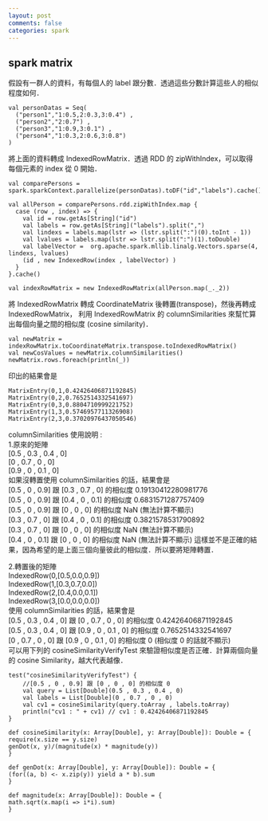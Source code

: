 ```yaml
---
layout: post
comments: false
categories: spark
---
```


## spark matrix

假設有一群人的資料，有每個人的 label 跟分數．透過這些分數計算這些人的相似程度如何．  

```
val personDatas = Seq(
  ("person1","1:0.5,2:0.3,3:0.4") ,
  ("person2","2:0.7") ,
  ("person3","1:0.9,3:0.1") ,
  ("person4","1:0.3,2:0.6,3:0.8")
)
```
將上面的資料轉成 IndexedRowMatrix．透過 RDD 的 zipWithIndex，可以取得每個元素的 index 從 0 開始．  

```
val comparePersons = spark.sparkContext.parallelize(personDatas).toDF("id","labels").cache()

val allPerson = comparePersons.rdd.zipWithIndex.map {
  case (row , index) => {
    val id = row.getAs[String]("id")
    val labels = row.getAs[String]("labels").split(",")
    val lindexs = labels.map(lstr => (lstr.split(":")(0).toInt - 1))
    val lvalues = labels.map(lstr => lstr.split(":")(1).toDouble)
    val labelVector =  org.apache.spark.mllib.linalg.Vectors.sparse(4, lindexs, lvalues)
    (id , new IndexedRow(index , labelVector) )
  }
}.cache()

val indexRowMatrix = new IndexedRowMatrix(allPerson.map(_._2))

```
將 IndexedRowMatrix 轉成 CoordinateMatrix 後轉置(transpose)，然後再轉成 IndexedRowMatrix，
利用 IndexedRowMatrix 的 columnSimilarities 來幫忙算出每個向量之間的相似度 (cosine similarity)．

```
val newMatrix = indexRowMatrix.toCoordinateMatrix.transpose.toIndexedRowMatrix()
val newCosValues = newMatrix.columnSimilarities()
newMatrix.rows.foreach(println(_))
```
印出的結果會是  
```
MatrixEntry(0,1,0.42426406871192845)
MatrixEntry(0,2,0.7652514332541697)
MatrixEntry(0,3,0.8804710999221752)
MatrixEntry(1,3,0.5746957711326908)
MatrixEntry(2,3,0.37020976437050546)

```

columnSimilarities 使用說明 :   
1.原來的矩陣  
[0.5 , 0.3 , 0.4 , 0]  
[0 , 0.7 , 0 , 0]  
[0.9 , 0 , 0.1 , 0]  
如果沒轉置使用 columnSimilarities 的話，結果會是  
[0.5 , 0 , 0.9] 跟 [0.3 , 0.7 , 0] 的相似度 0.19130412280981776  
[0.5 , 0 , 0.9] 跟 [0.4 , 0 , 0.1] 的相似度 0.6831571287757409  
[0.5 , 0 , 0.9] 跟 [0 , 0 , 0] 的相似度 NaN (無法計算不顯示)  
[0.3 , 0.7 , 0] 跟 [0.4 , 0 , 0.1] 的相似度 0.3821578531790892  
[0.3 , 0.7 , 0] 跟 [0 , 0 , 0] 的相似度 NaN (無法計算不顯示)  
[0.4 , 0 , 0.1] 跟 [0 , 0 , 0] 的相似度 NaN (無法計算不顯示)
這樣並不是正確的結果，因為希望的是上面三個向量彼此的相似度．所以要將矩陣轉置．

2.轉置後的矩陣  
IndexedRow(0,[0.5,0.0,0.9])  
IndexedRow(1,[0.3,0.7,0.0])  
IndexedRow(2,[0.4,0.0,0.1])  
IndexedRow(3,[0.0,0.0,0.0])  
使用 columnSimilarities 的話，結果會是  
[0.5 , 0.3 , 0.4 , 0] 跟 [0 , 0.7 , 0 , 0] 的相似度 0.42426406871192845  
[0.5 , 0.3 , 0.4 , 0] 跟 [0.9 , 0 , 0.1 , 0] 的相似度 0.7652514332541697  
[0 , 0.7 , 0 , 0] 跟  [0.9 , 0 , 0.1 , 0] 的相似度 0 (相似度 0 的話就不顯示)  
可以用下列的 cosineSimilarityVerifyTest 來驗證相似度是否正確．計算兩個向量的 cosine Similarity，越大代表越像．

```
test("cosineSimilarityVerifyTest") {
	//[0.5 , 0 , 0.9] 跟 [0 , 0 , 0] 的相似度 0
	val query = List[Double](0.5 , 0.3 , 0.4 , 0)
	val labels = List[Double](0 , 0.7 , 0 , 0)
	val cv1 = cosineSimilarity(query.toArray , labels.toArray)
	println("cv1 : " + cv1) // cv1 : 0.42426406871192845
}

def cosineSimilarity(x: Array[Double], y: Array[Double]): Double = {
require(x.size == y.size)
genDot(x, y)/(magnitude(x) * magnitude(y))
}

def genDot(x: Array[Double], y: Array[Double]): Double = {
(for((a, b) <- x.zip(y)) yield a * b).sum
}

def magnitude(x: Array[Double]): Double = {
math.sqrt(x.map(i => i*i).sum)
}
```






